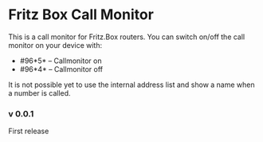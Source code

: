 # Fritz Box Call Monitor

This is a call monitor for Fritz.Box routers. You can switch on/off the call monitor on your device with:

  - #96\*5* – Callmonitor on
  - #96\*4* – Callmonitor off

It is not possible yet to use the internal address list and show a name when a number is called.  

### v 0.0.1
First release




